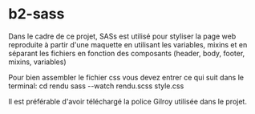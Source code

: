 # b2-sass

Dans le cadre de ce projet, SASs est utilisé pour styliser la page web reproduite à partir d'une maquette en utilisant les variables, mixins et en séparant les fichiers en fonction des composants (header, body, footer, mixins, variables)

Pour bien assembler le fichier css vous devez entrer ce qui suit dans le terminal:
cd rendu
sass --watch rendu.scss style.css

Il est préférable d'avoir téléchargé la police Gilroy utilisée dans le projet.
